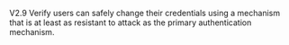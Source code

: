 V2.9 Verify users can safely change their credentials using a mechanism that is at least as resistant to attack as the primary authentication mechanism.